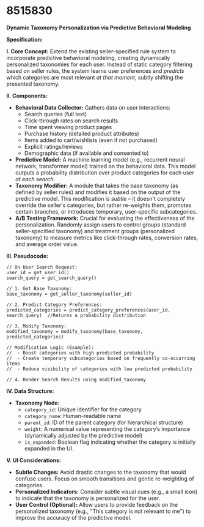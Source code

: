 # 8515830

**Dynamic Taxonomy Personalization via Predictive Behavioral Modeling**

**Specification:**

**I. Core Concept:** Extend the existing seller-specified rule system to incorporate predictive behavioral modeling, creating dynamically personalized taxonomies for each user. Instead of static category filtering based on seller rules, the system learns user preferences and *predicts* which categories are most relevant *at that moment*, subtly shifting the presented taxonomy.

**II. Components:**

*   **Behavioral Data Collector:** Gathers data on user interactions:
    *   Search queries (full text)
    *   Click-through rates on search results
    *   Time spent viewing product pages
    *   Purchase history (detailed product attributes)
    *   Items added to cart/wishlists (even if not purchased)
    *   Explicit ratings/reviews
    *   Demographic data (if available and consented to)
*   **Predictive Model:** A machine learning model (e.g., recurrent neural network, transformer model) trained on the behavioral data. This model outputs a probability distribution over product categories for each user *at each search*.
*   **Taxonomy Modifier:** A module that takes the base taxonomy (as defined by seller rules) and modifies it based on the output of the predictive model. This modification is *subtle* – it doesn't completely override the seller's categories, but rather re-weights them, promotes certain branches, or introduces temporary, user-specific subcategories.
*   **A/B Testing Framework:** Crucial for evaluating the effectiveness of the personalization. Randomly assign users to control groups (standard seller-specified taxonomy) and treatment groups (personalized taxonomy) to measure metrics like click-through rates, conversion rates, and average order value.

**III. Pseudocode:**

```
// On User Search Request:
user_id = get_user_id()
search_query = get_search_query()

// 1. Get Base Taxonomy:
base_taxonomy = get_seller_taxonomy(seller_id)

// 2. Predict Category Preferences:
predicted_categories = predict_category_preferences(user_id, search_query)  //Returns a probability distribution

// 3. Modify Taxonomy:
modified_taxonomy = modify_taxonomy(base_taxonomy, predicted_categories)

// Modification Logic (Example):
//  - Boost categories with high predicted probability
//  - Create temporary subcategories based on frequently co-occurring items
//  - Reduce visibility of categories with low predicted probability

// 4. Render Search Results using modified_taxonomy
```

**IV. Data Structure:**

*   **Taxonomy Node:**
    *   `category_id`: Unique identifier for the category
    *   `category_name`: Human-readable name
    *   `parent_id`: ID of the parent category (for hierarchical structure)
    *   `weight`: A numerical value representing the category’s importance (dynamically adjusted by the predictive model)
    *   `is_expanded`: Boolean flag indicating whether the category is initially expanded in the UI.

**V. UI Considerations:**

*   **Subtle Changes:**  Avoid drastic changes to the taxonomy that would confuse users.  Focus on smooth transitions and gentle re-weighting of categories.
*   **Personalized Indicators:** Consider subtle visual cues (e.g., a small icon) to indicate that the taxonomy is personalized for the user.
*   **User Control (Optional):**  Allow users to provide feedback on the personalized taxonomy (e.g., "This category is not relevant to me") to improve the accuracy of the predictive model.